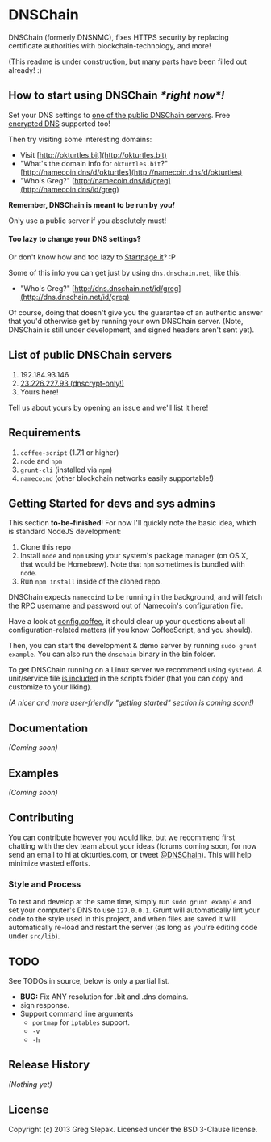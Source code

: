 # DNSChain
<!-- # DNSChain [![Build Status](https://secure.travis-ci.org/okTurtles/dnschain.png?branch=master)](http://travis-ci.org/okTurtles/dnschain) -->

DNSChain (formerly DNSNMC), fixes HTTPS security by replacing certificate authorities with blockchain-technology, and more!

(This readme is under construction, but many parts have been filled out already! :)

## How to start using DNSChain _\*right now\*!_

Set your DNS settings to [one of the public DNSChain servers](#servers). Free [encrypted DNS](https://gist.github.com/taoeffect/8855230) supported too!

Then try visiting some interesting domains:

- Visit [http://okturtles.bit](http://okturtles.bit)
- "What's the domain info for `okturtles.bit`?" [http://namecoin.dns/d/okturtles](http://namecoin.dns/d/okturtles)
- "Who's Greg?" [http://namecoin.dns/id/greg](http://namecoin.dns/id/greg)

__Remember, DNSChain is meant to be run by *you!*__

Only use a public server if you absolutely must!

#### Too lazy to change your DNS settings?

Or don't know how and too lazy to [Startpage it](https://startpage.com/do/search?q=how+to+change+DNS+settings)? :P

Some of this info you can get just by using `dns.dnschain.net`, like this:

- "Who's Greg?" [http://dns.dnschain.net/id/greg](http://dns.dnschain.net/id/greg)

Of course, doing that doesn't give you the guarantee of an authentic answer that you'd otherwise get by running your own DNSChain server. (Note, DNSChain is still under development, and signed headers aren't sent yet).

<a name="servers"></a>
## List of public DNSChain servers

1. 192.184.93.146
2. [23.226.227.93 (dnscrypt-only!)](https://gist.github.com/taoeffect/8855230)
3. Yours here!

Tell us about yours by opening an issue and we'll list it here!

## Requirements

1. `coffee-script` (1.7.1 or higher)
2. `node` and `npm`
3. `grunt-cli` (installed via `npm`)
4. `namecoind` (other blockchain networks easily supportable!)

## Getting Started for devs and sys admins

This section __to-be-finished__! For now I'll quickly note the basic idea, which is standard NodeJS development:

1. Clone this repo
2. Install `node` and `npm` using your system's package manager (on OS X, that would be Homebrew). Note that `npm` sometimes is bundled with `node`.
3. Run `npm install` inside of the cloned repo.

DNSChain expects `namecoind` to be running in the background, and will fetch the RPC username and password out of Namecoin's configuration file.

Have a look at [config.coffee](src/lib/config.coffee), it should clear up your questions about all configuration-related matters (if you know CoffeeScript, and you should).

Then, you can start the development & demo server by running `sudo grunt example`. You can also run the `dnschain` binary in the bin folder.

To get DNSChain running on a Linux server we recommend using `systemd`. A unit/service file [is included](scripts/dnschain.service) in the scripts folder (that you can copy and customize to your liking).

_(A nicer and more user-friendly "getting started" section is coming soon!)_

<!-- Install the module with: `npm install dnschain`

```javascript
var dnschain = require('dnschain');
dnschain.awesome(); // "awesome"
```
 -->
## Documentation
_(Coming soon)_

## Examples
_(Coming soon)_

## Contributing

You can contribute however you would like, but we recommend first chatting with the dev team about your ideas (forums coming soon, for now send an email to hi at okturtles.com, or tweet [@DNSChain](https://twitter.com/dnschain)). This will help minimize wasted efforts.

### Style and Process

To test and develop at the same time, simply run `sudo grunt example` and set your computer's DNS to use `127.0.0.1`. Grunt will automatically lint your code to the style used in this project, and when files are saved it will automatically re-load and restart the server (as long as you're editing code under `src/lib`).

## TODO

See TODOs in source, below is only a partial list.

- __BUG:__ Fix ANY resolution for .bit and .dns domains.
- sign response.
- Support command line arguments
    - `portmap` for `iptables` support.
    - `-v`
    - `-h`

## Release History
_(Nothing yet)_

## License
Copyright (c) 2013 Greg Slepak. Licensed under the BSD 3-Clause license.
